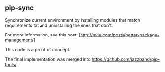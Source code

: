 pip-sync
--------

Synchronize current environment by installing modules that match
requirements.txt and uninstalling the ones that don't.

For more information, see this post: [http://nvie.com/posts/better-package-management/]

This code is a proof of concept.

The final implementation was merged into https://github.com/jazzband/pip-tools/.
